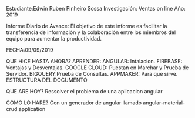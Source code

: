 Estudiante:Edwin Ruben Pinheiro Sossa
Investigación: Ventas on line
Año: 2019

Informe Diario de Avance:
El objetivo de este informe es facilitar la transferencia de información y la colaboración entre los miembros del equipo para aumentar la productividad.

FECHA:09/09/2019

QUE HICE HASTA AHORA?
APRENDER:
ANGULAR: Intalacion.
FIREBASE: Ventajas y Desventajas.
GOOGLE CLOUD: Puestan en Marchar y Prueba de Servidor.
BIGQUERY:Prueba de Consultas.
APPMAKER: Para que sirve.
ESTRUCTURA DEL DOCUMENTO

QUE ARE HOY?
Ressolver el problema de una aplicacion angular

COMO LO HARE?
Con un generador de angular llamado angular-material-crud:application
